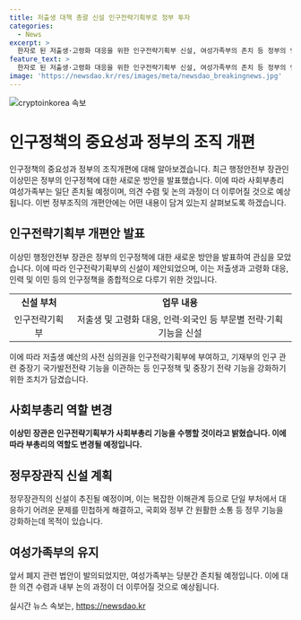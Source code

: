 ```yaml
---
title: 저출생 대책 총괄 신설 인구전략기획부로 정부 투자
categories:
  - News
excerpt: >
  한자로 된 저출생·고령화 대응을 위한 인구전략기획부 신설, 여성가족부의 존치 등 정부의 인구정책을 중심으로 한 정부조직 개편안이 발표됐다. 과거 경제기획원과 유사한 모델로 설계된 이 부처는 인구정책 기획, 평가, 예산 배분·조정을 담당하며, 부총리 기능을 수행한다. 또한, 복지부의 저출생·고령화 법령 및 정책, 기재부의 인구 관련 중장기 국가발전전략 기능 등을 이관하여 강화될 예정이다. 인구전략기획부에는 저출생과 고령사회, 인력·외국인 등 부문별 전략·기획 기능을 신설하고, 여성가족부는 당분간 존치된다.
feature_text: >
  한자로 된 저출생·고령화 대응을 위한 인구전략기획부 신설, 여성가족부의 존치 등 정부의 인구정책을 중심으로 한 정부조직 개편안이 발표됐다. 과거 경제기획원과 유사한 모델로 설계된 이 부처는 인구정책 기획, 평가, 예산 배분·조정을 담당하며, 부총리 기능을 수행한다. 또한, 복지부의 저출생·고령화 법령 및 정책, 기재부의 인구 관련 중장기 국가발전전략 기능 등을 이관하여 강화될 예정이다. 인구전략기획부에는 저출생과 고령사회, 인력·외국인 등 부문별 전략·기획 기능을 신설하고, 여성가족부는 당분간 존치된다.
image: 'https://newsdao.kr/res/images/meta/newsdao_breakingnews.jpg'
---
```


<p><img src="https://newsdao.kr/res/images/meta/newsdao_breakingnews.jpg" alt="cryptoinkorea 속보" /></p>

<h1>인구정책의 중요성과 정부의 조직 개편</h1>

<p data-ke-size="size16">인구정책의 중요성과 정부의 조직개편에 대해 알아보겠습니다. 최근 행정안전부 장관인 이상민은 정부의 인구정책에 대한 새로운 방안을 발표했습니다. 이에 따라 사회부총리 여성가족부는 일단 존치될 예정이며, 의견 수렴 및 논의 과정이 더 이루어질 것으로 예상됩니다. 이번 정부조직의 개편안에는 어떤 내용이 담겨 있는지 살펴보도록 하겠습니다.</p>

<h2>인구전략기획부 개편안 발표</h2>

<p data-ke-size="size16">이상민 행정안전부 장관은 정부의 인구정책에 대한 새로운 방안을 발표하여 관심을 모았습니다. 이에 따라 인구전략기획부의 신설이 제안되었으며, 이는 저출생과 고령화 대응, 인력 및 이민 등의 인구정책을 종합적으로 다루기 위한 것입니다.</p>

<table>
  <tr>
    <td style="text-align: center; height: 17px;"><b>신설 부처</b></td>
    <td style="text-align: center; height: 17px;"><b>업무 내용</b></td>
  </tr>
  <tr>
    <td style="text-align: center; height: 17px;">인구전략기획부</td>
    <td style="text-align: center; height: 17px;">저출생 및 고령화 대응, 인력·외국인 등 부문별 전략·기획 기능을 신설</td>
  </tr>
</table>

<p data-ke-size="size16">이에 따라 저출생 예산의 사전 심의권을 인구전략기획부에 부여하고, 기재부의 인구 관련 중장기 국가발전전략 기능을 이관하는 등 인구정책 및 중장기 전략 기능을 강화하기 위한 조치가 담겼습니다.</p>

<h2>사회부총리 역할 변경</h2>

<p data-ke-size="size16"><b>이상민 장관은 인구전략기획부가 사회부총리 기능을 수행할 것이라고 밝혔습니다. 이에 따라 부총리의 역할도 변경될 예정입니다.</b></p>

<h2>정무장관직 신설 계획</h2>

<p data-ke-size="size16">정무장관직의 신설이 추진될 예정이며, 이는 복잡한 이해관계 등으로 단일 부처에서 대응하기 어려운 문제를 민첩하게 해결하고, 국회와 정부 간 원활한 소통 등 정무 기능을 강화하는데 목적이 있습니다.</p>

<h2>여성가족부의 유지</h2>

<p data-ke-size="size16">앞서 폐지 관련 법안이 발의되었지만, 여성가족부는 당분간 존치될 예정입니다. 이에 대한 의견 수렴과 내부 논의 과정이 더 이루어질 것으로 예상됩니다.</p>
실시간 뉴스 속보는, <a href="https://newsdao.kr" rel="dofollow">https://newsdao.kr</a>


